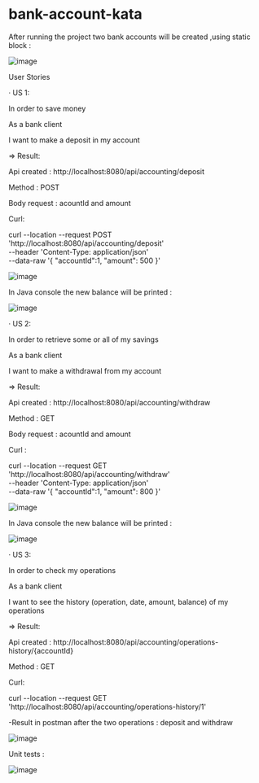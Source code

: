 # bank-account-kata

After running the project two bank accounts will be created ,using static block :

![image](https://user-images.githubusercontent.com/36199753/152420800-5c129848-05f6-40da-9a5c-45af2af3f209.png)


User Stories

·         US 1:

In order to save money

As a bank client

I want to make a deposit in my account

=> Result:

Api created : http://localhost:8080/api/accounting/deposit

Method : POST

Body request : acountId and amount

Curl:

curl --location --request POST 'http://localhost:8080/api/accounting/deposit' \
--header 'Content-Type: application/json' \
--data-raw '{
    "accountId":1,
    "amount": 500
}'

![image](https://user-images.githubusercontent.com/36199753/152422237-2a949e33-6564-4f71-8a0d-91a43237f8e6.png)

In Java console the new balance will be printed :

![image](https://user-images.githubusercontent.com/36199753/152421021-be5296f8-d4bc-4ca3-b376-23a7536744d5.png)


·         US 2:

In order to retrieve some or all of my savings

As a bank client

I want to make a withdrawal from my account

=> Result:

Api created : http://localhost:8080/api/accounting/withdraw

Method : GET

Body request : acountId and amount

Curl :

curl --location --request GET 'http://localhost:8080/api/accounting/withdraw' \
--header 'Content-Type: application/json' \
--data-raw '{
    "accountId":1,
    "amount": 800
}'

![image](https://user-images.githubusercontent.com/36199753/152422194-9543e10d-7298-461d-ba5a-5b6145840ec7.png)


In Java console the new balance will be printed :

![image](https://user-images.githubusercontent.com/36199753/152421732-c0e2d419-e991-41fe-936d-8c0fb6f4d072.png)

·         US 3:

In order to check my operations

As a bank client

I want to see the history (operation, date, amount, balance) of my operations

=> Result:

Api created : http://localhost:8080/api/accounting/operations-history/{accountId}

Method : GET

Curl:

curl --location --request GET 'http://localhost:8080/api/accounting/operations-history/1'

-Result in postman after the two operations : deposit and withdraw

![image](https://user-images.githubusercontent.com/36199753/152422150-a496c1fd-1ae0-4459-8f19-7213903c1377.png)

Unit tests :

![image](https://user-images.githubusercontent.com/36199753/152422385-4d479e78-5f10-4a23-b735-d4af08aecb83.png)

 

